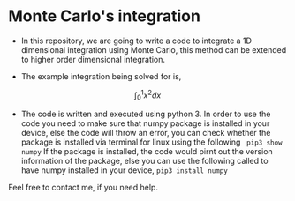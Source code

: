 # Monte Carlo's integration

- In this repository, we are going to write a code to integrate a 1D dimensional integration using Monte Carlo, this method can be extended to higher order dimensional integration. 



- The example integration being solved for is, 

$$\int_0^1 x^2 dx$$

- The code is written and executed using python 3. In order to use the code you need to make sure that numpy package is installed in your device, else the code will throw an error, you can check whether the package is installed via terminal for linux using the following 
` pip3 show numpy`
If the package is installed, the code would pirnt out the version information of the package, else you can use the following called to have numpy installed in your device,
`pip3 install numpy`


Feel free to contact me, if you need help. 

